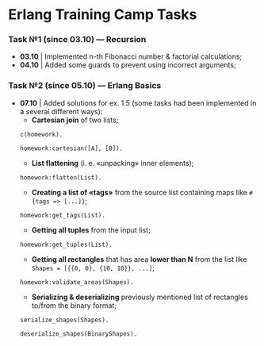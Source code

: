 # Erlang Training Camp Tasks

### Task №1 (since 03.10) — Recursion

* **03.10** | Implemented n-th Fibonacci number & factorial calculations;
* **04.10** | Added some guards to prevent using incorrect arguments;

### Task №2 (since 05.10) — Erlang Basics

* **07.10** | Added solutions for ex. 1.5 (some tasks had been implemented in a several different ways):
    * **Cartesian join** of two lists;
    ```
    c(homework).
    
    homework:cartesian([A], [B]).
    ```
    * **List flattening** (i. e. «unpacking» inner elements);
    ```
    homework:flatten(List).
    ```
    * **Creating a list of «tags»** from the source list containing maps like `#{tags => [...]}`;
    ```
    homework:get_tags(List).
    ```
    * **Getting all tuples** from the input list;
    ```
    homework:get_tuples(List).
    ```
    * **Getting all rectangles** that has area **lower than N** from the list like `Shapes = [{{0, 0}, {10, 10}}, ...]`;
    ```
    homework:validate_areas(Shapes).
    ```
    * **Serializing & deserializing** previously mentioned list of rectangles to/from the binary format;
    ```
    serialize_shapes(Shapes).
    
    deserialize_shapes(BinaryShapes).
    ```
    